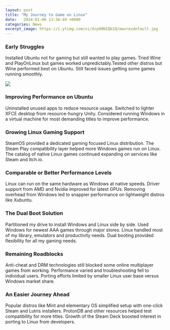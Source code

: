 ```yaml
---
layout: post
title: "My Journey to Game on Linux"
date:   2024-01-06 13:36:49 +0000
categories: News
excerpt_image: https://i.ytimg.com/vi/4cp90N1Qb1Q/maxresdefault.jpg
---
```

### Early Struggles
Installed Ubuntu not for gaming but still wanted to play games. Tried Wine and PlayOnLinux but games worked unpredictably.Tested other distros but Wine performed best on Ubuntu. Still faced issues getting some games running smoothly. 


![](https://i.ytimg.com/vi/4cp90N1Qb1Q/maxresdefault.jpg)
### Improving Performance on Ubuntu   
Uninstalled unused apps to reduce resource usage. Switched to lighter XFCE desktop from resource-hungry Unity. Considered running Windows in a virtual machine for most demanding titles to improve performance.

### Growing Linux Gaming Support
SteamOS provided a dedicated gaming focused Linux distribution. The Steam Play compatibility layer helped more Windows games run on Linux. The catalog of native Linux games continued expanding on services like Steam and Itch.io.

### Comparable or Better Performance Levels
Linux can run on the same hardware as Windows at native speeds. Driver support from AMD and Nvidia improved for latest GPUs. Removing overhead from Windows led to snappier performance on lightweight distros like Xubuntu.

### The Dual Boot Solution   
Partitioned my drive to install Windows and Linux side by side. Used Windows for newest AAA games through major stores. Linux handled most of my library, emulators and productivity needs. Dual booting provided flexibility for all my gaming needs.

### Remaining Roadblocks   
Anti-cheat and DRM technologies still blocked some online multiplayer games from working. Performance varied and troubleshooting fell to individual users. Porting efforts limited by smaller Linux user base versus Windows market share. 

### An Easier Journey Ahead
Popular distros like Mint and elementary OS simplified setup with one-click Steam and Lutris installers. ProtonDB and other resources helped test compatibility for more titles. Growth of the Steam Deck boosted interest in porting to Linux from developers.